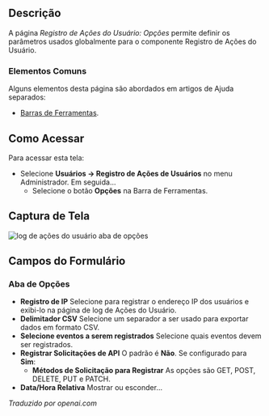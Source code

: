 <!-- Filename: Help4.x:User_Actions_Log:_Options / Display title: Log de Ações do Usuário: Opções -->

## Descrição

A página *Registro de Ações do Usuário: Opções* permite definir os parâmetros usados globalmente para o componente Registro de Ações do Usuário.

### Elementos Comuns

Alguns elementos desta página são abordados em artigos de Ajuda separados:

* [Barras de Ferramentas](jdocmanual?article=help/common-elements/toolbars).

## Como Acessar

Para acessar esta tela:

- Selecione **Usuários → Registro de Ações de Usuários** no menu Administrador.
  Em seguida...
  - Selecione o botão **Opções** na Barra de Ferramentas.

## Captura de Tela

![log de ações do usuário aba de opções](../../../pt/images/users/user-actions-log-options-options-tab.png)

## Campos do Formulário

### Aba de Opções

- **Registro de IP** Selecione para registrar o endereço IP dos usuários e exibi-lo na página de log de Ações do Usuário.
- **Delimitador CSV** Selecione um separador a ser usado para exportar dados em formato CSV.
- **Selecione eventos a serem registrados** Selecione quais eventos devem ser registrados.
- **Registrar Solicitações de API** O padrão é **Não**. Se configurado para **Sim**:
  - **Métodos de Solicitação para Registrar** As opções são GET, POST, DELETE, PUT e PATCH.
- **Data/Hora Relativa** Mostrar ou esconder...

*Traduzido por openai.com*


